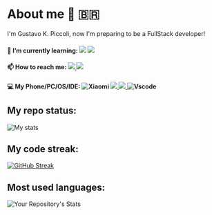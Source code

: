 # About me 🧔 🇧🇷 #

I'm Gustavo K. Piccoli, now I'm preparing to be a FullStack developer!


#### 🌱 I’m currently learning:  <img src="https://img.shields.io/badge/Dart-0175C2?style=for-the-badge&logo=dart&logoColor=white"/> <img src="https://img.shields.io/badge/Flutter-02569B?style=for-the-badge&logo=flutter&logoColor=white"/> 

#### 📫 How to reach me: <a href="https://www.linkedin.com/in/gkpiccoli/"><img src="https://img.shields.io/badge/LinkedIn-0077B5?style=for-the-badge&logo=linkedin&logoColor=white" /> </a> <a href="gustavokpiccoli@gmail.com"><img src="https://img.shields.io/badge/Gmail-D14836?style=for-the-badge&logo=gmail&logoColor=white" /> </a>

#### 💻 My Phone/PC/OS/IDE: 	![Xiaomi](https://img.shields.io/badge/Xiaomi-%23FF6900.svg?style=for-the-badge&logo=xiaomi&logoColor=white) <a href="https://linux-hardware.org/index.php?id=board:acer-antman-sk-v1-21"><img src="https://img.shields.io/badge/acer%20Aspire%205-83B81A?style=for-the-badge&logo=acer&logoColor=white" /> </a> <a href="https://pop.system76.com/"><img src="https://img.shields.io/badge/Arch_Linux-1793D1?style=for-the-badge&logo=arch-linux&logoColor=white" /> <a/>  ![Vscode](https://img.shields.io/badge/Visual_Studio_Code-0078D4?style=for-the-badge&logo=visual%20studio%20code&logoColor=white)
  
 

  
  ## My repo status:  
![My stats](https://github-readme-stats.vercel.app/api?username=gkpiccoli&show_icons=true&theme=radical)
  
    
  ## My code streak:
 [![GitHub Streak](https://streak-stats.demolab.com?user=gkpiccoli&theme=radical&border_radius=2.5)](https://git.io/streak-stats)
  
  ## Most used languages:
![Your Repository's Stats](https://github-readme-stats.vercel.app/api/top-langs/?username=gkpiccoli&theme=radical)

 

  


  
